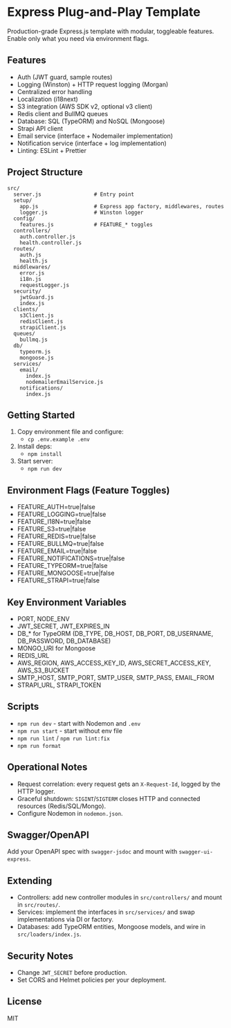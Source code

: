 Express Plug-and-Play Template
==============================

Production-grade Express.js template with modular, toggleable features. Enable only what you need via environment flags.

Features
--------
- Auth (JWT guard, sample routes)
- Logging (Winston) + HTTP request logging (Morgan)
- Centralized error handling
- Localization (i18next)
- S3 integration (AWS SDK v2, optional v3 client)
- Redis client and BullMQ queues
- Database: SQL (TypeORM) and NoSQL (Mongoose)
- Strapi API client
- Email service (interface + Nodemailer implementation)
- Notification service (interface + log implementation)
- Linting: ESLint + Prettier

Project Structure
-----------------
```
src/
  server.js                 # Entry point
  setup/
    app.js                  # Express app factory, middlewares, routes
    logger.js               # Winston logger
  config/
    features.js             # FEATURE_* toggles
  controllers/
    auth.controller.js
    health.controller.js
  routes/
    auth.js
    health.js
  middlewares/
    error.js
    i18n.js
    requestLogger.js
  security/
    jwtGuard.js
    index.js
  clients/
    s3Client.js
    redisClient.js
    strapiClient.js
  queues/
    bullmq.js
  db/
    typeorm.js
    mongoose.js
  services/
    email/
      index.js
      nodemailerEmailService.js
    notifications/
      index.js
```

Getting Started
---------------
1. Copy environment file and configure:
   - `cp .env.example .env`
2. Install deps:
   - `npm install`
3. Start server:
   - `npm run dev`

Environment Flags (Feature Toggles)
-----------------------------------
- FEATURE_AUTH=true|false
- FEATURE_LOGGING=true|false
- FEATURE_I18N=true|false
- FEATURE_S3=true|false
- FEATURE_REDIS=true|false
- FEATURE_BULLMQ=true|false
- FEATURE_EMAIL=true|false
- FEATURE_NOTIFICATIONS=true|false
- FEATURE_TYPEORM=true|false
- FEATURE_MONGOOSE=true|false
- FEATURE_STRAPI=true|false

Key Environment Variables
-------------------------
- PORT, NODE_ENV
- JWT_SECRET, JWT_EXPIRES_IN
- DB_* for TypeORM (DB_TYPE, DB_HOST, DB_PORT, DB_USERNAME, DB_PASSWORD, DB_DATABASE)
- MONGO_URI for Mongoose
- REDIS_URL
- AWS_REGION, AWS_ACCESS_KEY_ID, AWS_SECRET_ACCESS_KEY, AWS_S3_BUCKET
- SMTP_HOST, SMTP_PORT, SMTP_USER, SMTP_PASS, EMAIL_FROM
- STRAPI_URL, STRAPI_TOKEN

Scripts
-------
- `npm run dev` - start with Nodemon and `.env`
- `npm run start` - start without env file
- `npm run lint` / `npm run lint:fix`
- `npm run format`

Operational Notes
-----------------
- Request correlation: every request gets an `X-Request-Id`, logged by the HTTP logger.
- Graceful shutdown: `SIGINT`/`SIGTERM` closes HTTP and connected resources (Redis/SQL/Mongo).
- Configure Nodemon in `nodemon.json`.

Swagger/OpenAPI
---------------
Add your OpenAPI spec with `swagger-jsdoc` and mount with `swagger-ui-express`.

Extending
---------
- Controllers: add new controller modules in `src/controllers/` and mount in `src/routes/`.
- Services: implement the interfaces in `src/services/` and swap implementations via DI or factory.
- Databases: add TypeORM entities, Mongoose models, and wire in `src/loaders/index.js`.

Security Notes
--------------
- Change `JWT_SECRET` before production.
- Set CORS and Helmet policies per your deployment.

License
-------
MIT


